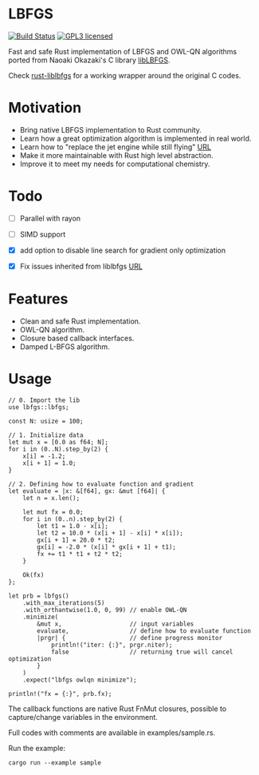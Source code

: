 
# LBFGS

[![Build Status](https://travis-ci.org/ybyygu/rust-lbfgs.svg?branch=master)](https://travis-ci.org/ybyygu/rust-lbfgs)
[![GPL3 licensed](https://img.shields.io/badge/license-GPL3-blue.svg)](./LICENSE)

Fast and safe Rust implementation of LBFGS and OWL-QN algorithms ported from
Naoaki Okazaki's C library [libLBFGS](http://chokkan.org/software/liblbfgs/).

Check [rust-liblbfgs](https://github.com/ybyygu/rust-liblbfgs) for a working wrapper around the original C codes.


# Motivation

-   Bring native LBFGS implementation to Rust community.
-   Learn how a great optimization algorithm is implemented in real world.
-   Learn how to "replace the jet engine while still flying" [URL](http://jensimmons.com/post/jan-4-2017/replacing-jet-engine-while-still-flying)
-   Make it more maintainable with Rust high level abstraction.
-   Improve it to meet my needs for computational chemistry.


# Todo

-   [ ] Parallel with rayon
-   [ ] SIMD support
-   [X] add option to disable line search for gradient only optimization
-   [X] Fix issues inherited from liblbfgs [URL](https://github.com/chokkan/liblbfgs/pulls)


# Features

-   Clean and safe Rust implementation.
-   OWL-QN algorithm.
-   Closure based callback interfaces.
-   Damped L-BFGS algorithm.


# Usage

    // 0. Import the lib
    use lbfgs::lbfgs;
    
    const N: usize = 100;
    
    // 1. Initialize data
    let mut x = [0.0 as f64; N];
    for i in (0..N).step_by(2) {
        x[i] = -1.2;
        x[i + 1] = 1.0;
    }
    
    // 2. Defining how to evaluate function and gradient
    let evaluate = |x: &[f64], gx: &mut [f64]| {
        let n = x.len();
    
        let mut fx = 0.0;
        for i in (0..n).step_by(2) {
            let t1 = 1.0 - x[i];
            let t2 = 10.0 * (x[i + 1] - x[i] * x[i]);
            gx[i + 1] = 20.0 * t2;
            gx[i] = -2.0 * (x[i] * gx[i + 1] + t1);
            fx += t1 * t1 + t2 * t2;
        }
    
        Ok(fx)
    };
    
    let prb = lbfgs()
        .with_max_iterations(5)
        .with_orthantwise(1.0, 0, 99) // enable OWL-QN
        .minimize(
            &mut x,                   // input variables
            evaluate,                 // define how to evaluate function
            |prgr| {                  // define progress monitor
                println!("iter: {:}", prgr.niter);
                false                 // returning true will cancel optimization
            }
        )
        .expect("lbfgs owlqn minimize");
    
    println!("fx = {:}", prb.fx);

The callback functions are native Rust FnMut closures, possible to
capture/change variables in the environment.

Full codes with comments are available in examples/sample.rs.

Run the example:

    cargo run --example sample

